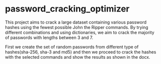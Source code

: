 # password_cracking_optimizer
This project aims to crack a large dataset containing various password hashes using the fewest possible John the Ripper commands. By trying different combinations and using dictionaries, we aim to crack the majority of passwords with lengths between 3 and 7.

First we create the set of random passwords from different type of hashes(sha-256, sha-3 and md5) and then we proceed to crack the hashes with the selected commands and show the results as shown in the docx.
